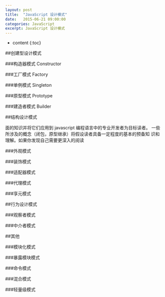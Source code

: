 ```yaml
---
layout: post
title:  "JavaScript 设计模式"
date:   2015-06-21 09:00:00
categories: JavaScript
excerpt: JavaScript 设计模式
---
```


* content
{:toc}


##创建型设计模式

###构造器模式 Constructor

###工厂模式 Factory

###单例模式 Singleton

###原型模式 Prototype

###建造者模式 Builder


##结构设计模式

面的知识并将它们应用到 javascript
编程语言中的专业开发者为目标读者。
一些所涉及的概念（闭包，原型继承）将假设读者具备一定程度的基本的预备知
识和理解。如果你发现自己需要更深入的阅读

###外观模式

###装饰模式

###适配器模式

###代理模式

###享元模式



##行为设计模式

###观察者模式

###中介者模式



##其他

###模块化模式


###暴露模块模式


###命令模式


###混合模式


###轻量级模式






